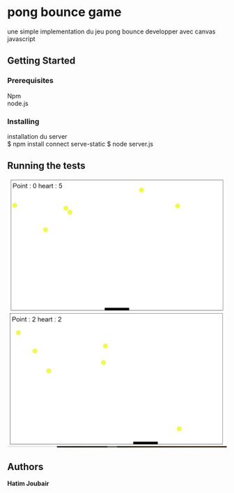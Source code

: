 # pong bounce game

une simple implementation du jeu pong bounce developper avec canvas javascript

## Getting Started



### Prerequisites

Npm<br>
node.js

### Installing

installation du server <br>
$ npm install connect serve-static
$ node server.js

## Running the tests

 ![](img/image1.png)<br>
 ![](img/image2.png)<br>

## Authors

**Hatim Joubair** 

